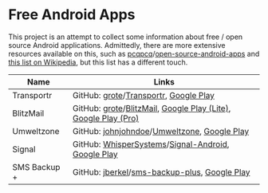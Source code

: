 # Free Android Apps

This project is an attempt to collect some information about free / open source
Android applications.
Admittedly, there are more extensive resources available on this, such as
[pcqpcq](https://github.com/pcqpcq)/[open-source-android-apps](https://github.com/pcqpcq/open-source-android-apps)
and
[this list on Wikipedia](https://en.wikipedia.org/wiki/List_of_free_and_open-source_Android_applications),
but this list has a different touch.

| Name              | Links             |
| ----------------- | ----------------- |
| Transportr        | GitHub: [grote](https://github.com/grote)/[Transportr](https://github.com/grote/Transportr), [Google Play](https://play.google.com/store/apps/details?id=de.grobox.liberario) |
| BlitzMail         | GitHub: [grote](https://github.com/grote)/[BlitzMail](https://github.com/grote/BlitzMail), [Google Play (Lite)](https://play.google.com/store/apps/details?id=de.grobox.blitzmail.lite), [Google Play (Pro)](https://play.google.com/store/apps/details?id=de.grobox.blitzmail.pro) |
| Umweltzone        | GitHub: [johnjohndoe](https://github.com/johnjohndoe)/[Umweltzone](https://github.com/johnjohndoe/Umweltzone), [Google Play](https://play.google.com/store/apps/details?id=de.avpptr.umweltzone) |
| Signal            | GitHub: [WhisperSystems](https://github.com/WhisperSystems)/[Signal-Android](https://github.com/WhisperSystems/Signal-Android), [Google Play](https://play.google.com/store/apps/details?id=org.thoughtcrime.securesms) |
| SMS Backup +      | GitHub: [jberkel](https://github.com/jberkel)/[sms-backup-plus](https://github.com/jberkel/sms-backup-plus), [Google Play](https://play.google.com/store/apps/details?id=com.zegoggles.smssync)
